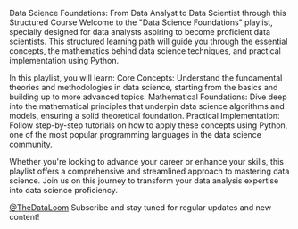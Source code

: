 Data Science Foundations: From Data Analyst to Data Scientist through this Structured Course
Welcome to the "Data Science Foundations" playlist, specially designed for data analysts aspiring to become proficient data scientists. This structured learning path will guide you through the essential concepts, the mathematics behind data science techniques, and practical implementation using Python.

In this playlist, you will learn:
Core Concepts: Understand the fundamental theories and methodologies in data science, starting from the basics and building up to more advanced topics.
Mathematical Foundations: Dive deep into the mathematical principles that underpin data science algorithms and models, ensuring a solid theoretical foundation.
Practical Implementation: Follow step-by-step tutorials on how to apply these concepts using Python, one of the most popular programming languages in the data science community.

Whether you're looking to advance your career or enhance your skills, this playlist offers a comprehensive and streamlined approach to mastering data science. Join us on this journey to transform your data analysis expertise into data science proficiency.

[@TheDataLoom](https://www.youtube.com/@TheDataLoom)
Subscribe and stay tuned for regular updates and new content!
